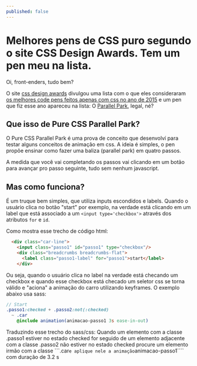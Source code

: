 ```yaml
---
published: false
---
```


# Melhores pens de CSS puro segundo o site CSS Design Awards. Tem um pen meu na lista.

Oi, front-enders, tudo bem?

O site [css design awards](http://www.cssdesignawards.com/) divulgou uma lista com o que eles consideraram [os melhores code pens feitos apenas com css no ano de 2015](http://www.cssdesignawards.com/articles/best-pure-css-pens-of-2015/268/) e um pen que fiz esse ano apareceu na lista: O [Parallel Park](http://codepen.io/teles/pen/gbKeLR), legal, né?

## Que isso de Pure CSS Parallel Park?

O Pure CSS Parallel Park é uma prova de conceito que desenvolví para testar alguns conceitos de animação em css. A ideia é simples, o pen propõe ensinar como fazer uma baliza (parallel park) em quatro passos.

A medida que você vai completando os passos vai clicando em um botão para avançar pro passo seguinte, tudo sem nenhum javascript.

## Mas como funciona?

É um truque bem simples, que utiliza inputs escondidos e labels.
Quando o usuário clica no botão "start" por exemplo, na verdade está clicando em um label que está associado a um ````<input type='checkbox'>```` através dos atributos ````for```` e ````id````. 

Como mostra esse trecho de código html:

````html
  <div class="car-line">
    <input class="passo1" id="passo1" type="checkbox"/>
    <div class="breadcrumbs breadcrumbs-flat">
      <label class="passo1-label" for="passo1">start</label>
    </div>
````

Ou seja, quando o usuário clica no label na verdade está checando um checkbox e quando esse checkbox está checado um seletor css se torna válido e "aciona" a animação do carro utilizando keyframes. O exemplo abaixo usa sass:

````sass
// Start
.passo1:checked + .passo2:not(:checked)
  ~ .car
    @include animation(animacao-passo1 3s ease-in-out)
````

Traduzindo esse trecho do sass/css: Quando um elemento com a classe .passo1 estiver no estado checked for seguido de um elemento adjacente com a classe .passo2 não estiver no estado checked procure um elemento irmão com a classe ```.car```` e aplique nele a animação ````animacao-passo1```` com duração de 3.2 s




